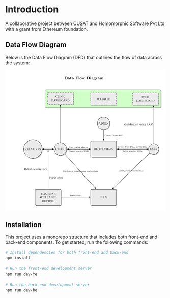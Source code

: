 # Introduction

A collaborative project between CUSAT and Homomorphic Software Pvt Ltd with a grant from Ethereum foundation.

## Data Flow Diagram

Below is the Data Flow Diagram (DFD) that outlines the flow of data across the system:

![Data Flow Diagram](DFD.png)

## Installation

This project uses a monorepo structure that includes both front-end and back-end components. To get started, run the following commands:

```bash
# Install dependencies for both front-end and back-end
npm install

# Run the front-end development server
npm run dev-fe

# Run the back-end development server
npm run dev-be
